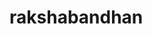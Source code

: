 # rakshabandhan
<script async src="https://pagead2.googlesyndication.com/pagead/js/adsbygoogle.js?client=ca-pub-9628828520934378"
     crossorigin="anonymous"></script>
